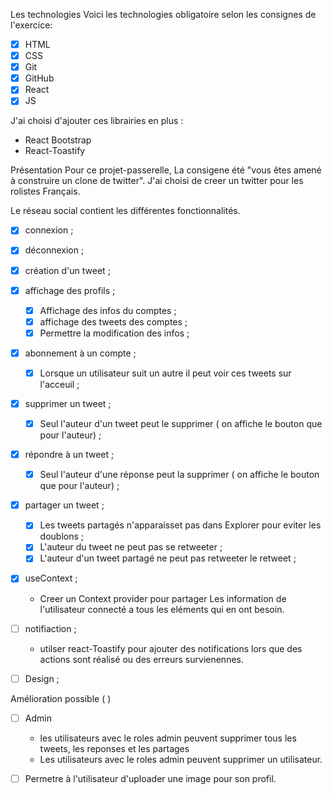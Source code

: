 Les technologies
Voici les technologies obligatoire selon les consignes de l'exercice:

- [x] HTML
- [x] CSS
- [x] Git
- [x] GitHub 
- [x] React
- [x] JS

J'ai choisi d'ajouter ces librairies en plus :
- React Bootstrap
- React-Toastify




Présentation
Pour ce projet-passerelle, La consigene été "vous êtes amené à construire un clone de twitter".
J'ai choisi de creer un twitter pour les rolistes Français.

Le réseau social contient les différentes fonctionnalités.

- [x] connexion ;
- [x] déconnexion ;
- [x] création d'un tweet ;    
- [x] affichage des profils ;   
    - [x] Affichage des infos du comptes ;
    - [x] affichage des tweets des comptes ;
    - [x] Permettre la modification des infos ;
- [x] abonnement à un compte ;
    - [x] Lorsque un utilisateur suit un autre il peut voir ces tweets sur l'acceuil ;

- [x] supprimer un tweet ;
    - [x] Seul l'auteur d'un tweet peut le supprimer ( on affiche le bouton que pour l'auteur) ;
        
- [x] répondre à un tweet ;
    - [x] Seul l'auteur d'une réponse peut la supprimer ( on affiche le bouton que pour l'auteur) ;  

- [x] partager un tweet ;
    - [x] Les tweets partagés n'apparaisset pas dans Explorer pour eviter les doublons ;
    - [x] L'auteur du tweet ne peut pas se retweeter ;
    - [x] L'auteur d'un tweet partagé ne peut pas retweeter le retweet ;
- [x] useContext ;
    - Creer un Context provider pour partager Les information de l'utilisateur connecté a tous les eléments qui en ont besoin.    
- [ ] notifiaction ;
    - utilser react-Toastify pour ajouter des notifications lors que des actions sont réalisé ou des erreurs survienennes.
- [ ] Design ;




Amélioration possible ( )

- [ ] Admin 
    - les utilisateurs avec le roles admin peuvent supprimer tous les tweets, les reponses et les partages
    - Les utilisateurs avec le roles admin peuvent supprimer un utilisateur.
- [ ] Permetre à l'utilisateur d'uploader une image pour son profil.





